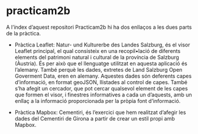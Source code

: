 # practicam2b

A l’índex d’aquest repositori Practicam2b hi ha dos enllaços a les dues parts de la pràctica.
-  Pràctica Leaflet: Natur- und Kulturerbe des Landes Salzburg, és el visor Leaflet principal, el qual consisteix en una recopil•lació de diferents elements del patrimoni natural i cultural de la província de Salzburg (Àustria). És per això que el llenguatge utilitzat en aquesta aplicació és l’alemany. També perquè les dades, extretes de  Land Salzburg Open Goverment Data, eren en alemany. Aquestes dades són deferents capes d’informació, en format geoJSON, llistades al control de capes. També s’ha afegit un cercador, que pot cercar qualsevol element de les capes que formen el visor, i finestres informatives a cada un d’aquests, amb un enllaç a la informació proporcionada per la pròpia font d’informació.

- Pràctica Mapbox: Cementiri, és l’exercici que hem realitzat d’afegir les dades del Cementiri de Girona a partir de crear un estil propi amb Mapbox. 

